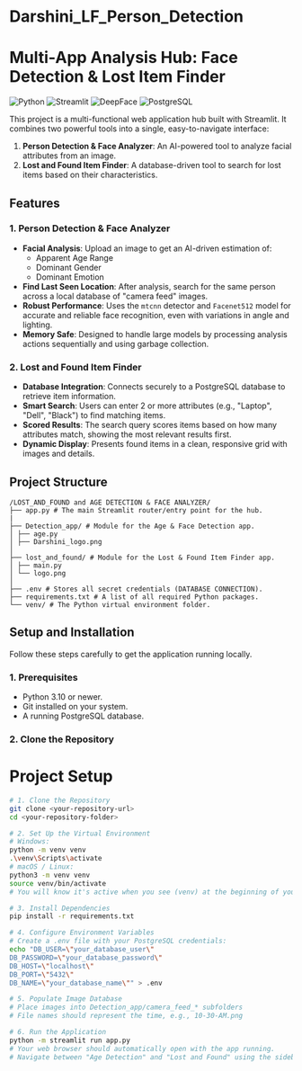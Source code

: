 # Darshini_LF_Person_Detection
# Multi-App Analysis Hub: Face Detection & Lost Item Finder

![Python](https://img.shields.io/badge/Python-3.10%2B-blue.svg)
![Streamlit](https://img.shields.io/badge/Streamlit-1.30%2B-orange.svg)
![DeepFace](https://img.shields.io/badge/AI-DeepFace-green.svg)
![PostgreSQL](https://img.shields.io/badge/Database-PostgreSQL-blue.svg)

This project is a multi-functional web application hub built with Streamlit. It combines two powerful tools into a single, easy-to-navigate interface:

1.  **Person Detection & Face Analyzer**: An AI-powered tool to analyze facial attributes from an image.
2.  **Lost and Found Item Finder**: A database-driven tool to search for lost items based on their characteristics.

## Features

### 1. Person Detection & Face Analyzer
-   **Facial Analysis**: Upload an image to get an AI-driven estimation of:
    -   Apparent Age Range
    -   Dominant Gender
    -   Dominant Emotion
-   **Find Last Seen Location**: After analysis, search for the same person across a local database of "camera feed" images.
-   **Robust Performance**: Uses the `mtcnn` detector and `Facenet512` model for accurate and reliable face recognition, even with variations in angle and lighting.
-   **Memory Safe**: Designed to handle large models by processing analysis actions sequentially and using garbage collection.

### 2. Lost and Found Item Finder
-   **Database Integration**: Connects securely to a PostgreSQL database to retrieve item information.
-   **Smart Search**: Users can enter 2 or more attributes (e.g., "Laptop", "Dell", "Black") to find matching items.
-   **Scored Results**: The search query scores items based on how many attributes match, showing the most relevant results first.
-   **Dynamic Display**: Presents found items in a clean, responsive grid with images and details.

## Project Structure
```
/LOST_AND_FOUND and AGE DETECTION & FACE ANALYZER/
├── app.py # The main Streamlit router/entry point for the hub.
|
├── Detection_app/ # Module for the Age & Face Detection app.
│ ├── age.py
│ ├── Darshini_logo.png
│
├── lost_and_found/ # Module for the Lost & Found Item Finder app.
│ ├── main.py
│ └── logo.png
│
├── .env # Stores all secret credentials (DATABASE CONNECTION).
├── requirements.txt # A list of all required Python packages.
└── venv/ # The Python virtual environment folder.
```

## Setup and Installation

Follow these steps carefully to get the application running locally.

### 1. Prerequisites
-   Python 3.10 or newer.
-   Git installed on your system.
-   A running PostgreSQL database.

### 2. Clone the Repository
# Project Setup

```bash
# 1. Clone the Repository
git clone <your-repository-url>
cd <your-repository-folder>

# 2. Set Up the Virtual Environment
# Windows:
python -m venv venv
.\venv\Scripts\activate
# macOS / Linux:
python3 -m venv venv
source venv/bin/activate
# You will know it's active when you see (venv) at the beginning of your terminal prompt.

# 3. Install Dependencies
pip install -r requirements.txt

# 4. Configure Environment Variables
# Create a .env file with your PostgreSQL credentials:
echo "DB_USER=\"your_database_user\"
DB_PASSWORD=\"your_database_password\"
DB_HOST=\"localhost\"
DB_PORT=\"5432\"
DB_NAME=\"your_database_name\"" > .env

# 5. Populate Image Database
# Place images into Detection_app/camera_feed_* subfolders
# File names should represent the time, e.g., 10-30-AM.png

# 6. Run the Application
python -m streamlit run app.py
# Your web browser should automatically open with the app running.
# Navigate between "Age Detection" and "Lost and Found" using the sidebar.
